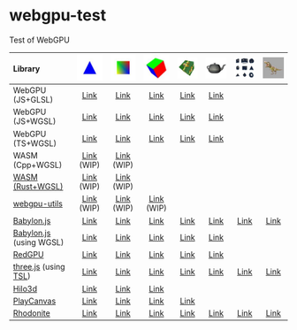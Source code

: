# webgpu-test
Test of WebGPU

|Library                                                                                                                                                         |![](assets/screenshot/triangle.jpg)                                                          |![](assets/screenshot/square.jpg)                                                             |![](assets/screenshot/cube.jpg)                                                           |![](assets/screenshot/texture.jpg)                                                      |![](assets/screenshot/teapot.jpg)                                                       |![](assets/screenshot/primitive.jpg)                                                |![](assets/screenshot/complex.jpg)                                                  |
|:---------------------------------------------------------------------------------------------------------------------------------------------------------------|:-------------------------------------------------------------------------------------------:|:--------------------------------------------------------------------------------------------:|:----------------------------------------------------------------------------------------:|:--------------------------------------------------------------------------------------:|:---------------------------------------------------------------------------------------:|:----------------------------------------------------------------------------------:|:----------------------------------------------------------------------------------:|
|WebGPU (JS+GLSL)                                                                                                                                                |[Link](https://cx20.github.io/webgpu-test/examples/webgpu_glsl/triangle/index.html)          |[Link](https://cx20.github.io/webgpu-test/examples/webgpu_glsl/square/index.html)             |[Link](https://cx20.github.io/webgpu-test/examples/webgpu_glsl/cube/index.html)           |[Link](https://cx20.github.io/webgpu-test/examples/webgpu_glsl/texture/index.html)      |[Link](https://cx20.github.io/webgpu-test/examples/webgpu_glsl/teapot/index.html)        |                                                                                    |                                                                                    |
|WebGPU (JS+WGSL)                                                                                                                                                |[Link](https://cx20.github.io/webgpu-test/examples/webgpu_wgsl/triangle/index.html)          |[Link](https://cx20.github.io/webgpu-test/examples/webgpu_wgsl/square/index.html)             |[Link](https://cx20.github.io/webgpu-test/examples/webgpu_wgsl/cube/index.html)           |[Link](https://cx20.github.io/webgpu-test/examples/webgpu_wgsl/texture/index.html)      |[Link](https://cx20.github.io/webgpu-test/examples/webgpu_wgsl/teapot/index.html)        |                                                                                    |                                                                                    |
|WebGPU (TS+WGSL)                                                                                                                                                |[Link](https://cx20.github.io/webgpu-test/examples/typescript/triangle/index.html)           |[Link](https://cx20.github.io/webgpu-test/examples/typescript/square/index.html)              |[Link](https://cx20.github.io/webgpu-test/examples/typescript/cube/index.html)            |[Link](https://cx20.github.io/webgpu-test/examples/typescript/texture/index.html)       |[Link](https://cx20.github.io/webgpu-test/examples/typescript/teapot/index.html)         |                                                                                    |                                                                                    |
|WASM (Cpp+WGSL)                                                                                                                                                 |[Link](https://cx20.github.io/webgpu-test/examples/wasm_cpp/triangle/index.html)  (WIP)      |[Link](https://cx20.github.io/webgpu-test/examples/wasm_cpp/square/index.html)  (WIP)         |                                                                                          |                                                                                        |                                                                                         |                                                                                    |                                                                                    |
|[WASM (Rust+WGSL)](https://github.com/gfx-rs/wgpu/tree/trunk/wgpu)                                                                                              |[Link](https://cx20.github.io/webgpu-test/examples/rust/triangle/index.html) (WIP)           |[Link](https://cx20.github.io/webgpu-test/examples/rust/square/index.html) (WIP)              |                                                                                          |                                                                                        |                                                                                         |                                                                                    |                                                                                    |
|[webgpu-utils](https://github.com/greggman/webgpu-utils)                                                                                                        |[Link](https://cx20.github.io/webgpu-test/examples/webgpu-utils/triangle/index.html) (WIP)   |[Link](https://cx20.github.io/webgpu-test/examples/webgpu-utils/square/index.html) (WIP)      |[Link](https://cx20.github.io/webgpu-test/examples/webgpu-utils/cube/index.html) (WIP)    |                                                                                        |                                                                                         |                                                                                    |                                                                                    |
|[Babylon.js](https://doc.babylonjs.com/setup/support/webGPU)                                                                                                    |[Link](https://cx20.github.io/webgpu-test/examples/babylonjs/triangle/index.html)            |[Link](https://cx20.github.io/webgpu-test/examples/babylonjs/square/index.html)               |[Link](https://cx20.github.io/webgpu-test/examples/babylonjs/cube/index.html)             |[Link](https://cx20.github.io/webgpu-test/examples/babylonjs/texture/index.html)        |[Link](https://cx20.github.io/webgpu-test/examples/babylonjs/teapot/index.html)          |[Link](https://cx20.github.io/webgpu-test/examples/babylonjs/primitive/index.html)  |[Link](https://cx20.github.io/webgpu-test/examples/babylonjs/complex/index.html)    |
|[Babylon.js](https://doc.babylonjs.com/setup/support/webGPU) (using WGSL)                                                                                       |[Link](https://cx20.github.io/webgpu-test/examples/babylonjs_wgsl/triangle/index.html)       |[Link](https://cx20.github.io/webgpu-test/examples/babylonjs_wgsl/square/index.html)          |[Link](https://cx20.github.io/webgpu-test/examples/babylonjs_wgsl/cube/index.html)        |[Link](https://cx20.github.io/webgpu-test/examples/babylonjs_wgsl/texture/index.html)   |[Link](https://cx20.github.io/webgpu-test/examples/babylonjs_wgsl/teapot/index.html)     |                                                                                    |                                                                                    |
|[RedGPU](https://github.com/redcamel/RedGPU)                                                                                                                    |[Link](https://cx20.github.io/webgpu-test/examples/redgpu/triangle/index.html)               |[Link](https://cx20.github.io/webgpu-test/examples/redgpu/square/index.html)                  |[Link](https://cx20.github.io/webgpu-test/examples/redgpu/cube/index.html)                |[Link](https://cx20.github.io/webgpu-test/examples/redgpu/texture/index.html)           |[Link](https://cx20.github.io/webgpu-test/examples/redgpu/teapot/index.html)             |                                                                                    |                                                                                    |
|[three.js](https://github.com/mrdoob/three.js/) (using [TSL](https://github.com/mrdoob/three.js/wiki/Three.js-Shading-Language))                                |[Link](https://cx20.github.io/webgpu-test/examples/threejs/triangle/index.html)              |[Link](https://cx20.github.io/webgpu-test/examples/threejs/square/index.html)                 |[Link](https://cx20.github.io/webgpu-test/examples/threejs/cube/index.html)               |[Link](https://cx20.github.io/webgpu-test/examples/threejs/texture/index.html)          |[Link](https://cx20.github.io/webgpu-test/examples/threejs/teapot/index.html)            |[Link](https://cx20.github.io/webgpu-test/examples/threejs/primitive/index.html)    |[Link](https://cx20.github.io/webgpu-test/examples/threejs/complex/index.html)      |
|[Hilo3d](https://github.com/06wj/WebGPU-Playground)                                                                                                             |[Link](https://cx20.github.io/webgpu-test/examples/hilo3d/triangle/index.html)               |[Link](https://cx20.github.io/webgpu-test/examples/hilo3d/square/index.html)                  |[Link](https://cx20.github.io/webgpu-test/examples/hilo3d/cube/index.html)                |                                                                                        |                                                                                         |                                                                                    |                                                                                    |
|[PlayCanvas](https://github.com/playcanvas/engine/tree/main/src/platform/graphics/webgpu)                                                                       |[Link](https://cx20.github.io/webgpu-test/examples/playcanvas/triangle/index.html)           |[Link](https://cx20.github.io/webgpu-test/examples/playcanvas/square/index.html)              |[Link](https://cx20.github.io/webgpu-test/examples/playcanvas/cube/index.html)            |[Link](https://cx20.github.io/webgpu-test/examples/playcanvas/texture/index.html)       |                                                                                         |                                                                                    |                                                                                    |
|[Rhodonite](https://github.com/actnwit/RhodoniteTS)                                                                                                             |[Link](https://cx20.github.io/webgpu-test/examples/rhodonite/triangle/index.html)            |[Link](https://cx20.github.io/webgpu-test/examples/rhodonite/square/index.html)               |[Link](https://cx20.github.io/webgpu-test/examples/rhodonite/cube/index.html)             |[Link](https://cx20.github.io/webgpu-test/examples/rhodonite/texture/index.html)        |[Link](https://cx20.github.io/webgpu-test/examples/rhodonite/teapot/index.html)          |[Link](https://cx20.github.io/webgpu-test/examples/rhodonite/primitive/index.html)  |[Link](https://cx20.github.io/webgpu-test/examples/rhodonite/complex/index.html)    |
